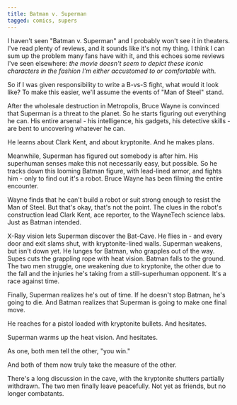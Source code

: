 ```yaml
---
title: Batman v. Superman
tagged: comics, supers
---
```


I haven't seen "Batman v. Superman" and I probably won't see it in theaters.
I've read plenty of reviews, and it sounds like it's not my thing.
I think I can sum up the problem many fans have with it,
and this echoes some reviews I've seen elsewhere:
*the movie doesn't seem to depict these iconic characters
in the fashion I'm either accustomed to or comfortable with*.

So if I was given responsibility to write a B-vs-S fight, what would it look like?
To make this easier, we'll assume the events of "Man of Steel" stand.

<!-- more -->

After the wholesale destruction in Metropolis,
Bruce Wayne is convinced that Superman is a threat to the planet.
So he starts figuring out everything he can.
His entire arsenal - his intelligence, his gadgets, his detective skills -
are bent to uncovering whatever he can.

He learns about Clark Kent, and about kryptonite.
And he makes plans.

Meanwhile, Superman has figured out somebody is after him.
His superhuman senses make this not necessarily easy, but possible.
So he tracks down this looming Batman figure, with lead-lined armor,
and fights him - only to find out it's a robot.
Bruce Wayne has been filming the entire encounter.

Wayne finds that he can't build a robot or suit strong enough to resist the Man of Steel.
But that's okay, that's not the point.
The clues in the robot's construction lead
Clark Kent, ace reporter, to the WayneTech science labs.
Just as Batman intended.

X-Ray vision lets Superman discover the Bat-Cave.
He flies in - and every door and exit slams shut,
with kryptonite-lined walls.
Superman weakens, but isn't down yet.
He lunges for Batman, who grapples out of the way.
Supes cuts the grappling rope with heat vision.
Batman falls to the ground.
The two men struggle, one weakening due to kryptonite,
the other due to the fall and the injuries he's taking
from a still-superhuman opponent.
It's a race against time.

Finally, Superman realizes he's out of time.
If he doesn't stop Batman, he's going to die.
And Batman realizes that Superman is going to make one final move.

He reaches for a pistol loaded with kryptonite bullets. And hesitates.

Superman warms up the heat vision. And hesitates.

As one, both men tell the other, "you win."

And both of them now truly take the measure of the other.

There's a long discussion in the cave, with the kryptonite shutters partially withdrawn.
The two men finally leave peacefully.
Not yet as friends, but no longer combatants.
